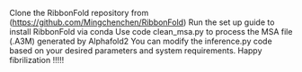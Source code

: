 Clone the RibbonFold repository from (https://github.com/Mingchenchen/RibbonFold)
Run the set up guide to install RibbonFold via conda
Use code clean_msa.py to process the MSA file (.A3M) generated by Alphafold2
You can modify the inference.py code based on your desired parameters and system requirements.
Happy fibrilization !!!!!
